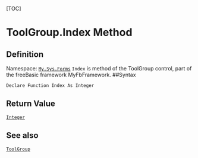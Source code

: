 [TOC]
# ToolGroup.Index Method

## Definition
Namespace: [`My.Sys.Forms`](My.Sys.Forms.md)
`Index` is method of the ToolGroup control, part of the freeBasic framework MyFbFramework.
##Syntax
```freeBasic
Declare Function Index As Integer
```


## Return Value
[`Integer`]("https://www.freebasic.net/wiki/KeyPgInteger")
## See also
[`ToolGroup`](ToolGroup.md)
